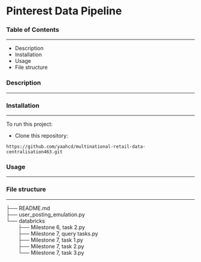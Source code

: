 # Pinterest Data Pipeline

### Table of Contents
---
<ul>
<li>Description</li>
<li>Installation</li>
<li>Usage</li>
<li>File structure</li>
</ul>

### Description
---


### Installation
---
To run this project:
<ul>
<li>Clone this repository:</li>
</ul>

```
https://github.com/yaahcd/multinational-retail-data-centralisation463.git
```


### Usage
---


### File structure
---

├── README.md\
├── user_posting_emulation.py\
└── databricks\
&emsp;&emsp; ├── Milestone 6, task 2.py\
&emsp;&emsp; ├── Milestone 7, query tasks.py\
&emsp;&emsp; ├── Milestone 7, task 1.py\
&emsp;&emsp; ├── Milestone 7, task 2.py\
&emsp;&emsp; └── Milestone 7, task 3.py
